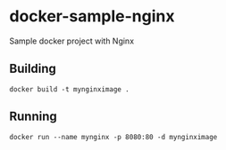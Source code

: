 # docker-sample-nginx
Sample docker project with Nginx

## Building
`docker build -t mynginximage .`

## Running
`docker run --name mynginx -p 8080:80 -d mynginximage`
